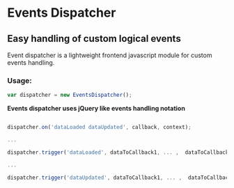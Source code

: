 # Events Dispatcher
## Easy handling of custom logical events
 
 Event dispatcher is a lightweight frontend javascript module for custom events handling.
 

### Usage:
```javascript
var dispatcher = new EventsDispatcher();
```
**Events dispatcher uses jQuery like events handling notation**

```javascript

dispatcher.on('dataLoaded dataUpdated', callback, context);

...

dispatcher.trigger('dataLoaded', dataToCallback1, ... ,  dataToCallbackN);

...

dispatcher.trigger('dataUpdated', dataToCallback1, ... ,  dataToCallbackN);
```
    